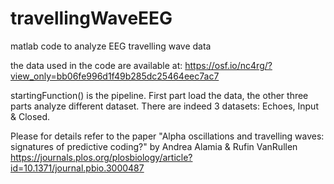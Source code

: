 # travellingWaveEEG
matlab code to analyze EEG travelling wave data

the data used in the code are available at:
https://osf.io/nc4rg/?view_only=bb06fe996d1f49b285dc25464eec7ac7

startingFunction() is the pipeline. 
First part load the data, the other three parts analyze different dataset. 
There are indeed 3 datasets: Echoes, Input & Closed.

Please for details refer to the paper "Alpha oscillations and travelling waves: signatures of predictive coding?" by Andrea Alamia & Rufin VanRullen 
https://journals.plos.org/plosbiology/article?id=10.1371/journal.pbio.3000487
